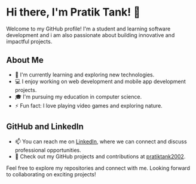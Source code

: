 # Hi there, I'm Pratik Tank! 👋

Welcome to my GitHub profile! I'm a student and learning software development and i am also passionate about building innovative and impactful projects. 

## About Me

- 🌱 I'm currently learning and exploring new technologies.
- 💻 I enjoy working on web development and mobile app development projects.
- 🎓 I'm pursuing my education in computer science.
- ⚡ Fun fact: I love playing video games and exploring nature.

## GitHub and LinkedIn

- 📫 You can reach me on [LinkedIn](https://www.linkedin.com/search/results/all/?fetchDeterministicClustersOnly=true&heroEntityKey=urn%3Ali%3Afsd_profile%3AACoAADz8VhYB892xbMPZs4X1pJQuY0eVakalmjw&keywords=pratik%20tank&origin=RICH_QUERY_TYPEAHEAD_HISTORY&position=0&searchId=1847d302-eeb6-4667-a4b4-1a01f1a3a76f&sid=Kov), where we can connect and discuss professional opportunities.
- 🐙 Check out my GitHub projects and contributions at [pratiktank2002](https://github.com/pratiktank2002).

Feel free to explore my repositories and connect with me. Looking forward to collaborating on exciting projects!

